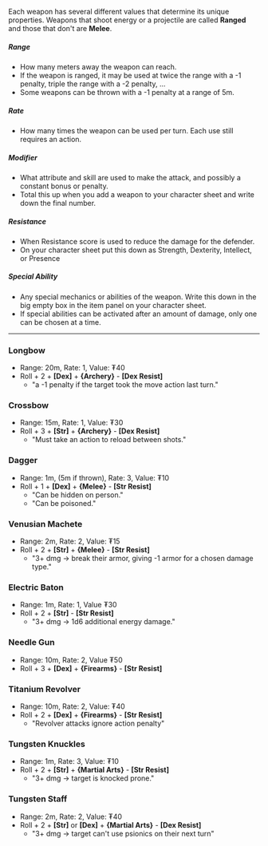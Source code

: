 Each weapon has several different values that determine its unique properties. Weapons that shoot energy or a projectile are called **Ranged** and those that don't are **Melee**.
##### Range
- How many meters away the weapon can reach.
- If the weapon is ranged, it may be used at twice the range with a -1 penalty, triple the range with a -2 penalty, ...
- Some weapons can be thrown with a -1 penalty at a range of 5m.
##### Rate
- How many times the weapon can be used per turn. Each use still requires an action.
##### Modifier
- What attribute and skill are used to make the attack, and possibly a constant bonus or penalty.
- Total this up when you add a weapon to your character sheet and write down the final number.
##### Resistance
- When Resistance score is used to reduce the damage for the defender.
- On your character sheet put this down as Strength, Dexterity, Intellect, or Presence
##### Special Ability
- Any special mechanics or abilities of the weapon. Write this down in the big empty box in the item panel on your character sheet.
- If special abilities can be activated after an amount of damage, only one can be chosen at a time.
---
### Longbow
- Range: 20m, Rate: 1, Value: ₮40
- Roll + 2 + **\[Dex\]** + **{Archery}** - **\[Dex Resist\]**
	- "a -1 penalty if the target took the move action last turn."
### Crossbow
- Range: 15m, Rate: 1, Value: ₮30
- Roll + 3 + **\[Str\]** + **{Archery}** - **\[Dex Resist\]**
	- "Must take an action to reload between shots."
### Dagger
- Range: 1m, (5m if thrown), Rate: 3, Value: ₮10
- Roll + 1 + **\[Dex\]** + **{Melee}** - **\[Str Resist\]**
	- "Can be hidden on person."
	- "Can be poisoned."
### Venusian Machete
- Range: 2m, Rate: 2, Value: ₮15
- Roll + 2 + **\[Str\]** + **{Melee}** - **\[Str Resist\]**
	- "3+ dmg → break their armor, giving -1 armor for a chosen damage type."
### Electric Baton
- Range: 1m, Rate: 1, Value ₮30
- Roll + 2 + **\[Str\]** - **\[Str Resist\]**
	- "3+ dmg → 1d6 additional energy damage."
### Needle Gun
- Range: 10m, Rate: 2, Value ₮50
- Roll + 3 + **\[Dex\]** + **{Firearms}** - **\[Str Resist\]**
### Titanium Revolver
- Range: 10m, Rate: 2, Value: ₮40
- Roll + 2 + **\[Dex\]** + **{Firearms}** - **\[Str Resist\]**
	- "Revolver attacks ignore action penalty"
### Tungsten Knuckles
- Range: 1m, Rate: 3, Value: ₮10
- Roll + 2 + **\[Str\]** + **{Martial Arts}** - **\[Str Resist\]**
    - "3+ dmg → target is knocked prone."
### Tungsten Staff
- Range: 2m, Rate: 2, Value: ₮40
- Roll + 2 + **\[Str\]** or **\[Dex\]** + **{Martial Arts}** - **\[Dex Resist\]**
	- "3+ dmg → target can't use psionics on their next turn"
